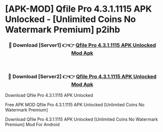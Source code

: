 # [APK-MOD] Qfile Pro 4.3.1.1115 APK Unlocked - [Unlimited Coins No Watermark Premium] p2ihb



<div align="center">
<h3>🔴 Download [Server1] 👉👉 <a href="https://momento.my/?title=Qfile_Pro_4.3.1.1115_APK_Unlocked">Qfile Pro 4.3.1.1115 APK Unlocked Mod Apk</a></h3><br>

<h3>🔴 Download [Server2] 👉👉 <a href="https://momento.my/?title=Qfile_Pro_4.3.1.1115_APK_Unlocked">Qfile Pro 4.3.1.1115 APK Unlocked Mod Apk</a></h3>
</div>



Download Qfile Pro 4.3.1.1115 APK Unlocked 

Free APK MOD Qfile Pro 4.3.1.1115 APK Unlocked [Unlimited Coins No Watermark Premium]

Download Qfile Pro 4.3.1.1115 APK Unlocked [Unlimited Coins No Watermark Premium] Mod For Android
